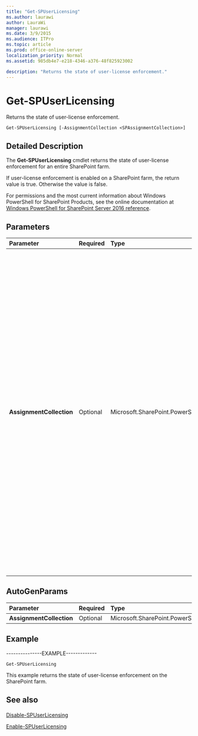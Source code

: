 ```yaml
---
title: "Get-SPUserLicensing"
ms.author: laurawi
author: LauraWi
manager: laurawi
ms.date: 3/9/2015
ms.audience: ITPro
ms.topic: article
ms.prod: office-online-server
localization_priority: Normal
ms.assetid: 985db4e7-e218-4346-a376-48f825923002

description: "Returns the state of user-license enforcement."
---
```


# Get-SPUserLicensing

Returns the state of user-license enforcement.
  
```
Get-SPUserLicensing [-AssignmentCollection <SPAssignmentCollection>]
```

## Detailed Description

The **Get-SPUserLicensing** cmdlet returns the state of user-license enforcement for an entire SharePoint farm. 
  
If user-license enforcement is enabled on a SharePoint farm, the return value is true. Otherwise the value is false.
  
For permissions and the most current information about Windows PowerShell for SharePoint Products, see the online documentation at [Windows PowerShell for SharePoint Server 2016 reference](https://go.microsoft.com/fwlink/p/?LinkId=671715).
  
## Parameters

|**Parameter**|**Required**|**Type**|**Description**|
|:-----|:-----|:-----|:-----|
|**AssignmentCollection** <br/> |Optional  <br/> |Microsoft.SharePoint.PowerShell.SPAssignmentCollection  <br/> |Manages objects for the purpose of proper disposal. Use of objects, such as **SPWeb** or **SPSite**, can use large amounts of memory and use of these objects in Windows PowerShell scripts requires proper memory management. Using the **SPAssignment** object, you can assign objects to a variable and dispose of the objects after they are needed to free up memory. When **SPWeb**, **SPSite**, or **SPSiteAdministration** objects are used, the objects are automatically disposed of if an assignment collection or the **Global** parameter is not used.  <br/> > [!NOTE]> When the **Global** parameter is used, all objects are contained in the global store. If objects are not immediately used, or disposed of by using the **Stop-SPAssignment** command, an out-of-memory scenario can occur.           |
   
## AutoGenParams

|**Parameter**|**Required**|**Type**|**Description**|
|:-----|:-----|:-----|:-----|
|**AssignmentCollection** <br/> |Optional  <br/> |Microsoft.SharePoint.PowerShell.SPAssignmentCollection  <br/> ||
   
## Example

---------------EXAMPLE------------- 
  
```
Get-SPUserLicensing
```

This example returns the state of user-license enforcement on the SharePoint farm.
  
## See also

#### 

[Disable-SPUserLicensing](disable-spuserlicensing.md)
  
[Enable-SPUserLicensing](enable-spuserlicensing.md)

